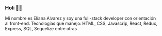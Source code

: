 ### Holi 👋👋
Mi nombre es Eliana Alvarez y soy una full-stack developer con orientación al front-end.
Tecnologías que manejo: HTML, CSS, Javascrip, React, Redux, Express, SQL, Sequelize entre otras
<!--
**Alvarezeli/Alvarezeli** is a ✨ _special_ ✨ repository because its `README.md` (this file) appears on your GitHub profile.

Here are some ideas to get you started:

- 🔭 I’m currently working on ...
- 🌱 I’m currently learning ...
- 👯 I’m looking to collaborate on ...
- 🤔 I’m looking for help with ...
- 💬 Ask me about ...
- 📫 How to reach me: ...
- 😄 Pronouns: ...
- ⚡ Fun fact: ...
-->
